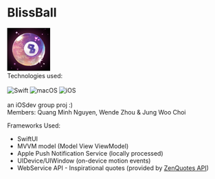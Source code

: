 # BlissBall 
<img src="https://github.com/quangmng/BlissBall/blob/main/BlissBall/AppIcon-BlissBubble.png" width="100" height="100"><br>
Technologies used: <br><br>
![Swift](https://img.shields.io/badge/swift-F54A2A?style=for-the-badge&logo=swift&logoColor=white)
![macOS](https://img.shields.io/badge/macOS-000000?style=for-the-badge&logo=apple&logoColor=white)
![iOS](https://img.shields.io/badge/iOS/iPadOS-%2320232a.svg?style=for-the-badge&logo=ios&logoColor=white)<br><br>
an iOSdev group proj :)<br>
Members: Quang Minh Nguyen, Wende Zhou & Jung Woo Choi

Frameworks Used:
- SwiftUI
- MVVM model (Model View ViewModel)
- Apple Push Notification Service (locally processed)
- UIDevice/UIWindow (on-device motion events)
- WebService API - Inspirational quotes (provided by <a href="https://zenquotes.io/" target="_blank">ZenQuotes API</a>)
